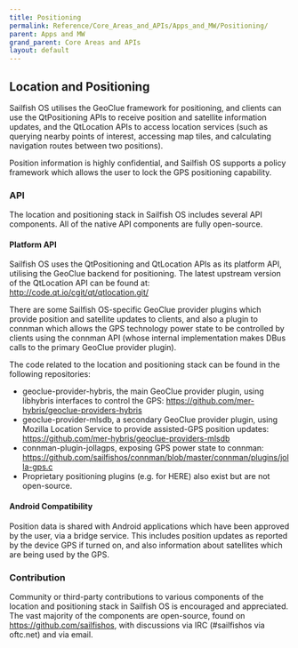 ```yaml
---
title: Positioning
permalink: Reference/Core_Areas_and_APIs/Apps_and_MW/Positioning/
parent: Apps and MW
grand_parent: Core Areas and APIs
layout: default
---
```


## Location and Positioning

Sailfish OS utilises the GeoClue framework for positioning, and clients can use the QtPositioning APIs to receive position and satellite information updates, and the QtLocation APIs to access location services (such as querying nearby points of interest, accessing map tiles, and calculating navigation routes between two positions).

Position information is highly confidential, and Sailfish OS supports a policy framework which allows the user to lock the GPS positioning capability.

### API

The location and positioning stack in Sailfish OS includes several API components. All of the native API components are fully open-source.

#### Platform API

Sailfish OS uses the QtPositioning and QtLocation APIs as its platform API, utilising the GeoClue backend for positioning. The latest upstream version of the QtLocation API can be found at: <http://code.qt.io/cgit/qt/qtlocation.git/>

There are some Sailfish OS-specific GeoClue provider plugins which provide position and satellite updates to clients, and also a plugin to connman which allows the GPS technology power state to be controlled by clients using the connman API (whose internal implementation makes DBus calls to the primary GeoClue provider plugin).

The code related to the location and positioning stack can be found in the following repositories:

  - geoclue-provider-hybris, the main GeoClue provider plugin, using libhybris interfaces to control the GPS: <https://github.com/mer-hybris/geoclue-providers-hybris>
  - geoclue-provider-mlsdb, a secondary GeoClue provider plugin, using Mozilla Location Service to provide assisted-GPS position updates: <https://github.com/mer-hybris/geoclue-providers-mlsdb>
  - connman-plugin-jollagps, exposing GPS power state to connman: <https://github.com/sailfishos/connman/blob/master/connman/plugins/jolla-gps.c>
  - Proprietary positioning plugins (e.g. for HERE) also exist but are not open-source.

#### Android Compatibility

Position data is shared with Android applications which have been approved by the user, via a bridge service. This includes position updates as reported by the device GPS if turned on, and also information about satellites which are being used by the GPS.

### Contribution

Community or third-party contributions to various components of the location and positioning stack in Sailfish OS is encouraged and appreciated. The vast majority of the components are open-source, found on <https://github.com/sailfishos>, with discussions via IRC (#sailfishos via oftc.net) and via email.
